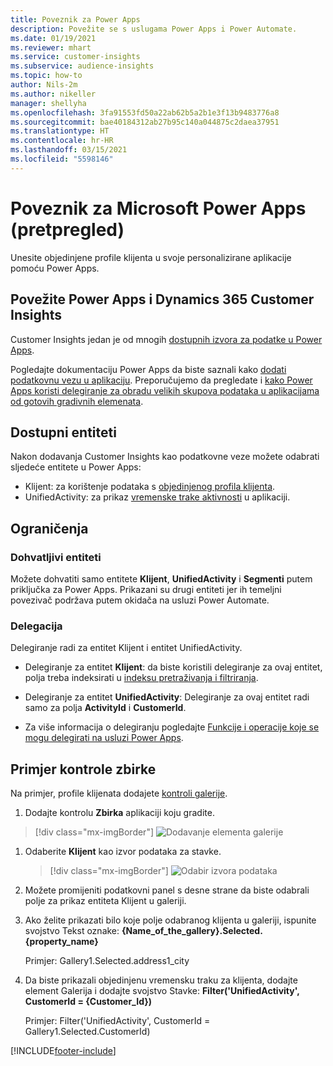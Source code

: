 ```yaml
---
title: Poveznik za Power Apps
description: Povežite se s uslugama Power Apps i Power Automate.
ms.date: 01/19/2021
ms.reviewer: mhart
ms.service: customer-insights
ms.subservice: audience-insights
ms.topic: how-to
author: Nils-2m
ms.author: nikeller
manager: shellyha
ms.openlocfilehash: 3fa91553fd50a22ab62b5a2b1e3f13b9483776a8
ms.sourcegitcommit: bae40184312ab27b95c140a044875c2daea37951
ms.translationtype: HT
ms.contentlocale: hr-HR
ms.lasthandoff: 03/15/2021
ms.locfileid: "5598146"
---
```

# <a name="microsoft-power-apps-connector-preview"></a>Poveznik za Microsoft Power Apps (pretpregled)

Unesite objedinjene profile klijenta u svoje personalizirane aplikacije pomoću Power Apps.

## <a name="connect-power-apps-and-dynamics-365-customer-insights"></a>Povežite Power Apps i Dynamics 365 Customer Insights

Customer Insights jedan je od mnogih [dostupnih izvora za podatke u Power Apps](/powerapps/maker/canvas-apps/working-with-data-sources).

Pogledajte dokumentaciju Power Apps da biste saznali kako [dodati podatkovnu vezu u aplikaciju](/powerapps/maker/canvas-apps/add-data-connection). Preporučujemo da pregledate i [kako Power Apps koristi delegiranje za obradu velikih skupova podataka u aplikacijama od gotovih gradivnih elemenata](/powerapps/maker/canvas-apps/delegation-overview).

## <a name="available-entities"></a>Dostupni entiteti

Nakon dodavanja Customer Insights kao podatkovne veze možete odabrati sljedeće entitete u Power Apps:

- Klijent: za korištenje podataka s [objedinjenog profila klijenta](customer-profiles.md).
- UnifiedActivity: za prikaz [vremenske trake aktivnosti](activities.md) u aplikaciji.

## <a name="limitations"></a>Ograničenja

### <a name="retrievable-entities"></a>Dohvatljivi entiteti

Možete dohvatiti samo entitete **Klijent**, **UnifiedActivity** i **Segmenti** putem priključka za Power Apps. Prikazani su drugi entiteti jer ih temeljni povezivač podržava putem okidača na usluzi Power Automate.  

### <a name="delegation"></a>Delegacija

Delegiranje radi za entitet Klijent i entitet UnifiedActivity. 

- Delegiranje za entitet **Klijent**: da biste koristili delegiranje za ovaj entitet, polja treba indeksirati u [indeksu pretraživanja i filtriranja](search-filter-index.md).  

- Delegiranje za entitet **UnifiedActivity**: Delegiranje za ovaj entitet radi samo za polja **ActivityId** i **CustomerId**.  

- Za više informacija o delegiranju pogledajte [Funkcije i operacije koje se mogu delegirati na usluzi Power Apps](/connectors/commondataservice/#power-apps-delegable-functions-and-operations-for-the-cds-for-apps). 

## <a name="example-gallery-control"></a>Primjer kontrole zbirke

Na primjer, profile klijenata dodajete [kontroli galerije](/powerapps/maker/canvas-apps/add-gallery).

1. Dodajte kontrolu **Zbirka** aplikaciji koju gradite.

> [!div class="mx-imgBorder"]
> ![Dodavanje elementa galerije](media/connector-powerapps9.png "Dodavanje elementa galerije")

1. Odaberite **Klijent** kao izvor podataka za stavke.

    > [!div class="mx-imgBorder"]
    > ![Odabir izvora podataka](media/choose-datasource-powerapps.png "Odabir izvora podataka")

1. Možete promijeniti podatkovni panel s desne strane da biste odabrali polje za prikaz entiteta Klijent u galeriji.

1. Ako želite prikazati bilo koje polje odabranog klijenta u galeriji, ispunite svojstvo Tekst oznake:  **{Name_of_the_gallery}.Selected.{property_name}**

    Primjer: Gallery1.Selected.address1_city

1. Da biste prikazali objedinjenu vremensku traku za klijenta, dodajte element Galerija i dodajte svojstvo Stavke: **Filter('UnifiedActivity', CustomerId = {Customer_Id})**

    Primjer: Filter('UnifiedActivity', CustomerId = Gallery1.Selected.CustomerId)


[!INCLUDE[footer-include](../includes/footer-banner.md)]